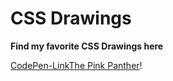 # CSS Drawings

**Find my favorite CSS Drawings here**

[CodePen-Link](https://codepen.io/CodeWithFrida/pen/jOPaJeo)[The Pink Panther](/images/welcome-panther.png)!